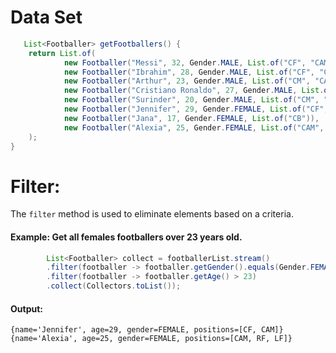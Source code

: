 # Data Set

```java
   List<Footballer> getFootballers() {
    return List.of(
            new Footballer("Messi", 32, Gender.MALE, List.of("CF", "CAM", "RF")),
            new Footballer("Ibrahim", 28, Gender.MALE, List.of("CF", "CAM", "LF")),
            new Footballer("Arthur", 23, Gender.MALE, List.of("CM", "CAM")),
            new Footballer("Cristiano Ronaldo", 27, Gender.MALE, List.of("GK")),
            new Footballer("Surinder", 20, Gender.MALE, List.of("CM", "CDM")),
            new Footballer("Jennifer", 29, Gender.FEMALE, List.of("CF", "CAM")),
            new Footballer("Jana", 17, Gender.FEMALE, List.of("CB")),
            new Footballer("Alexia", 25, Gender.FEMALE, List.of("CAM", "RF", "LF"))
    );
}
```

# Filter:

The `filter` method is used to eliminate elements based on a criteria.

#### Example: Get all females footballers over 23 years old.

```java
        List<Footballer> collect = footballerList.stream()
        .filter(footballer -> footballer.getGender().equals(Gender.FEMALE))
        .filter(footballer -> footballer.getAge() > 23)
        .collect(Collectors.toList());
```

#### Output:

```
{name='Jennifer', age=29, gender=FEMALE, positions=[CF, CAM]} 
{name='Alexia', age=25, gender=FEMALE, positions=[CAM, RF, LF]}
```

